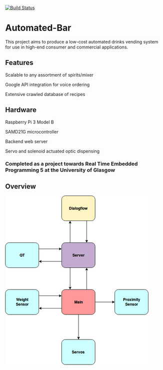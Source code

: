 [![Build Status](https://travis-ci.org/uog-mai/automated-bar.svg?branch=develop)](https://travis-ci.org/uog-mai/automated-bar)

# Automated-Bar
This project aims to produce a low-cost automated drinks vending system for use in high-end consumer and commercial applications.

## Features
Scalable to any assortment of spirits/mixer

Google API integration for voice ordering

Extensive crawled database of recipes

## Hardware
Raspberry Pi 3 Model B

SAMD21G microcontroller

Backend web server

Servo and solenoid actuated optic dispensing

### Completed as a project towards Real Time Embedded Programming 5 at the University of Glasgow
## Overview
![Alt text](assets/InteractionDiagram.png)

